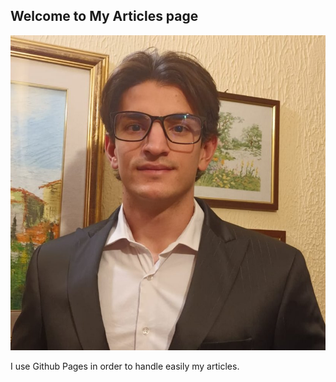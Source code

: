 ## Welcome to My Articles page

![me](./resources/me.png)

I use Github Pages in order to handle easily my articles.
